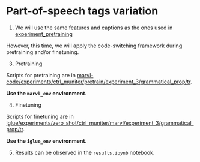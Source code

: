 # Part-of-speech tags variation

1. We will use the same features and captions as the ones used in [experiment_pretraining](../../experiments/wit_pretraining/experiment_pretraining)

However, this time, we will apply the code-switching framework during pretraining and/or finetuning.

3. Pretraining

Scripts for pretraining are in [marvl-code/experiments/ctrl_muniter/pretrain/experiment_3/grammatical_prop/tr](../../../marvl-code/experiments/ctrl_muniter/pretrain/experiment_3/grammatical_prop/tr).

**Use the `marvl_env` environment.**

4. Finetuning

Scripts for finetuning are in [iglue/experiments/zero_shot/ctrl_muniter/marvl/experiment_3/grammatical_prop/tr](../../../iglue/experiments/zero_shot/ctrl_muniter/marvl/experiment_3/grammatical_prop/tr).

**Use the `iglue_env` environment.**

5. Results can be observed in the `results.ipynb` notebook.
